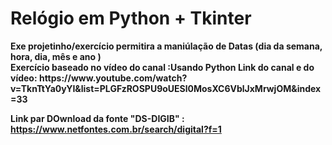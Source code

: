 <h1> Relógio em Python + Tkinter</h1>
<b>
  Exe projetinho/exercício permitira a maniúlação de Datas (dia da semana, hora, dia, mês e ano )
<br>
Exercício baseado no vídeo do canal :Usando Python
Link do canal e do vídeo: https://www.youtube.com/watch?v=TknTtYa0yYI&list=PLGFzROSPU9oUESl0MosXC6VblJxMrwjOM&index=33 

Link par DOwnload da fonte "DS-DIGIB" : https://www.netfontes.com.br/search/digital?f=1 

